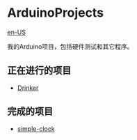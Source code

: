 # ArduinoProjects
[en-US](https://github.com/yangshunhuai/ArduinoProjects/tree/main/README_en.md)

我的Arduino项目，包括硬件测试和其它程序。

## 正在进行的项目
* [Drinker](https://github.com/yangshunhuai/ArduinoProjects/tree/main/projects/Drinker)

## 完成的项目
* [simple-clock](https://github.com/yangshunhuai/ArduinoProjects/tree/main/projects/simple-clock)
